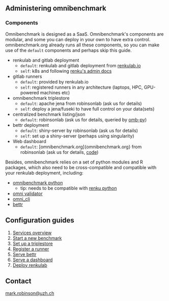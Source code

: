 ## Administering omnibenchmark

### Components

Omnibenchmark is designed as a SaaS. Omnibenchmark's components are modular, and some you can deploy in your own to have extra control. omnibenchmark.org already runs all these components, so you can make use of the `default` components and perhaps skip this guide.

- renkulab and gitlab deployment
    - `default`: renkulab and gitlab deployment from [renkulab.io](https://renkulab.io)
    - `self`: k8s and following [renku's admin docs](https://renku.readthedocs.io/en/stable/how-to-guides/admin/index.html)
- gitlab runners 
    - `default`: provided by renkulab.io
    - `self`: registered runners in any architecture (laptops, HPC, GPU-powered machines etc)
- omnibenchmark triplestore
    - `default`: apache jena from robinsonlab (ask us for details)
    - `self`: deploy a jena/fuseki to have full control on your data(sets)
- centralized benchmark listing/json
    - `default`: robinsonlab (ask us for details, queried by [omb-py](https://github.com/omnibenchmark/omnibenchmark-py/blob/35e468cb48b814e15deb31498b35d13566f5573d/omnibenchmark/utils/local_cache/sync.py#L21))
- bettr deployment 
    - `default`: shiny-server by robinsonlab (ask us for details)
    - `self`: set up a shiny-server (perhaps using singularity)
- Web dashboard
    - `default`: [omnibenchmark.org]{omnibenchmark.org} from robinsonlab (ask us for details, [code](https://renkulab.io/gitlab/omnibenchmark/omni_site))

Besides, omnibenchmark relies on a set of python modules and R packages, which also need to be cross-compatible and compatible with your renkulab deployment, including:

- [omnibenchmark python](https://pypi.org/project/omnibenchmark/)
  - tip: needs to be compatible with [renku python](https://pypi.org/project/renku/)
- [omni validator](https://github.com/omnibenchmark/omniValidator)
- [omni_cli](https://renkulab.io/gitlab/btraven/omni-cli)
- [bettr](https://github.com/federicomarini/bettr)

## Configuration guides

1. [Services overview](01_services) 
2. [Start a new benchmark](02_new_benchmark)
3. [Set up a triplestore](03_triplestore)
4. [Register a runner](04_runner.md)
5. [Serve bettr](05_bettr.md)
6. [Serve a dashboard](06_dashboard.md)
7. [Deploy renkulab](07_renkulab.md)

## Contact

mark.robinson@uzh.ch
